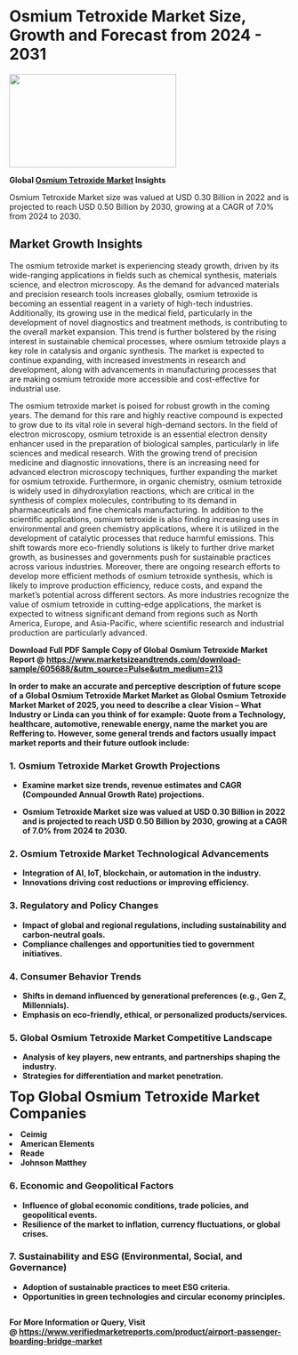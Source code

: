 <H1>Osmium Tetroxide Market Size, Growth and Forecast from 2024 - 2031</H1><img class="aligncenter size-medium wp-image-584254" src="https://thirdeyenews.in/wp-content/uploads/2024/09/Global-Market-Research-300x168.jpeg" alt="" width="300" height="168" /><p><strong>Global&nbsp;<a href="https://www.marketsizeandtrends.com/download-sample/605688/&amp;utm_source=Pulse&amp;utm_medium=213">Osmium Tetroxide Market</a> Insights</strong></p><p>Osmium Tetroxide Market size was valued at USD 0.30 Billion in 2022 and is projected to reach USD 0.50 Billion by 2030, growing at a CAGR of 7.0% from 2024 to 2030.</p><p><h2>Market Growth Insights</h2> <p>The osmium tetroxide market is experiencing steady growth, driven by its wide-ranging applications in fields such as chemical synthesis, materials science, and electron microscopy. As the demand for advanced materials and precision research tools increases globally, osmium tetroxide is becoming an essential reagent in a variety of high-tech industries. Additionally, its growing use in the medical field, particularly in the development of novel diagnostics and treatment methods, is contributing to the overall market expansion. This trend is further bolstered by the rising interest in sustainable chemical processes, where osmium tetroxide plays a key role in catalysis and organic synthesis. The market is expected to continue expanding, with increased investments in research and development, along with advancements in manufacturing processes that are making osmium tetroxide more accessible and cost-effective for industrial use.</p> <p><strong></strong></p> <p>The osmium tetroxide market is poised for robust growth in the coming years. The demand for this rare and highly reactive compound is expected to grow due to its vital role in several high-demand sectors. In the field of electron microscopy, osmium tetroxide is an essential electron density enhancer used in the preparation of biological samples, particularly in life sciences and medical research. With the growing trend of precision medicine and diagnostic innovations, there is an increasing need for advanced electron microscopy techniques, further expanding the market for osmium tetroxide. Furthermore, in organic chemistry, osmium tetroxide is widely used in dihydroxylation reactions, which are critical in the synthesis of complex molecules, contributing to its demand in pharmaceuticals and fine chemicals manufacturing. In addition to the scientific applications, osmium tetroxide is also finding increasing uses in environmental and green chemistry applications, where it is utilized in the development of catalytic processes that reduce harmful emissions. This shift towards more eco-friendly solutions is likely to further drive market growth, as businesses and governments push for sustainable practices across various industries. Moreover, there are ongoing research efforts to develop more efficient methods of osmium tetroxide synthesis, which is likely to improve production efficiency, reduce costs, and expand the market’s potential across different sectors. As more industries recognize the value of osmium tetroxide in cutting-edge applications, the market is expected to witness significant demand from regions such as North America, Europe, and Asia-Pacific, where scientific research and industrial production are particularly advanced.</p> <p><strong></p><p><span class=""><strong>Download Full PDF Sample Copy of Global Osmium Tetroxide Market Report</strong> @ <a href="https://www.marketsizeandtrends.com/download-sample/605688/&amp;utm_source=Pulse&amp;utm_medium=213" target="_blank">https://www.marketsizeandtrends.com/download-sample/605688/&amp;utm_source=Pulse&amp;utm_medium=213</a></span></p><p>In order to make an accurate and perceptive description of future scope of a Global&nbsp;Osmium Tetroxide Market Market as Global&nbsp;Osmium Tetroxide Market Market of 2025, you need to describe a clear Vision &ndash; What Industry or Linda can you think of for example: Quote from a Technology, healthcare, automotive, renewable energy, name the market you are Reffering to. However, some general trends and factors usually impact market reports and their future outlook include:</p><h3>1.&nbsp;<strong>Osmium Tetroxide Market Growth Projections</strong></h3><ul><li>Examine market size trends, revenue estimates and CAGR (Compounded Annual Growth Rate) projections.</li><li><p>Osmium Tetroxide Market size was valued at USD 0.30 Billion in 2022 and is projected to reach USD 0.50 Billion by 2030, growing at a CAGR of 7.0% from 2024 to 2030.</p></li></ul><h3>2.&nbsp;<strong>Osmium Tetroxide Market Technological Advancements</strong></h3><ul><li>Integration of AI, IoT, blockchain, or automation in the industry.</li><li>Innovations driving cost reductions or improving efficiency.</li></ul><h3>3.&nbsp;<strong>Regulatory and Policy Changes</strong></h3><ul><li>Impact of global and regional regulations, including sustainability and carbon-neutral goals.</li><li>Compliance challenges and opportunities tied to government initiatives.</li></ul><h3>4.&nbsp;<strong>Consumer Behavior Trends</strong></h3><ul><li>Shifts in demand influenced by generational preferences (e.g., Gen Z, Millennials).</li><li>Emphasis on eco-friendly, ethical, or personalized products/services.</li></ul><h3>5.&nbsp;<strong>Global Osmium Tetroxide Market Competitive Landscape</strong></h3><ul><li>Analysis of key players, new entrants, and partnerships shaping the industry.</li><li>Strategies for differentiation and market penetration.</li></ul><p data-pm-slice="1 1 []"><span style="color: inherit; font-family: inherit; font-size: 25px;">Top Global Osmium Tetroxide Market Companies</span></p><div class="" data-test-id=""><p><li>Ceimig</li><li> American Elements</li><li> Reade</li><li> Johnson Matthey</li></p></div><h3>6.&nbsp;<strong>Economic and Geopolitical Factors</strong></h3><ul><li>Influence of global economic conditions, trade policies, and geopolitical events.</li><li>Resilience of the market to inflation, currency fluctuations, or global crises.</li></ul><h3>7.&nbsp;<strong>Sustainability and ESG (Environmental, Social, and Governance)</strong></h3><ul><li>Adoption of sustainable practices to meet ESG criteria.</li><li>Opportunities in green technologies and circular economy principles.</li></ul><h2><strong style="font-size: 14px;">For More Information or Query, Visit @&nbsp;</strong><a style="background-color: #ffffff; font-size: 14px;" href="https://www.marketsizeandtrends.com/report/osmium-tetroxide-market/" target="_blank">https://www.verifiedmarketreports.com/product/airport-passenger-boarding-bridge-market</a></h2>
